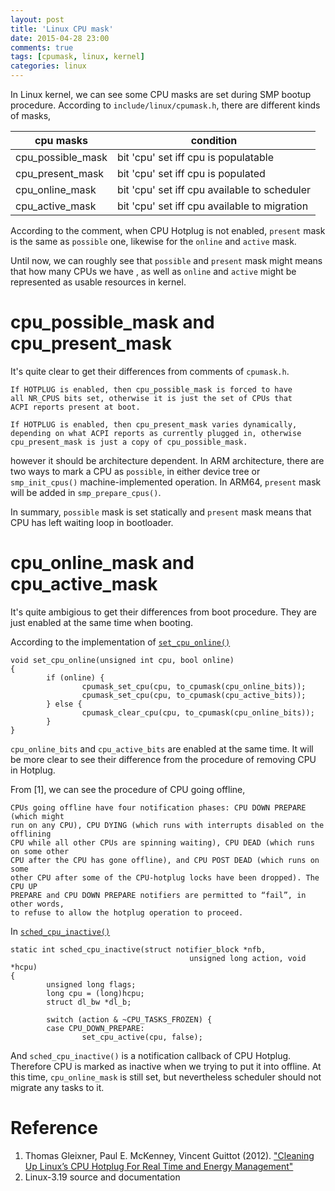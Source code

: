 ```yaml
---
layout: post
title: 'Linux CPU mask'
date: 2015-04-28 23:00
comments: true
tags: [cpumask, linux, kernel]
categories: linux
---
```


In Linux kernel, we can see some CPU masks are set during SMP bootup procedure. According to
`include/linux/cpumask.h`, there are different kinds of masks,

| cpu masks         |  condition |
|-------------------|-------------------------------------|
| cpu\_possible\_mask | bit 'cpu' set iff cpu is populatable |
| cpu\_present\_mask  | bit 'cpu' set iff cpu is populated   |
| cpu\_online\_mask   | bit 'cpu' set iff cpu available to scheduler |
| cpu\_active\_mask   | bit 'cpu' set iff cpu available to migration |

According to the comment, when CPU Hotplug is not enabled, `present` mask is the same as `possible` one,
likewise for the `online` and `active` mask.

Until now, we can roughly see that `possible` and `present` mask might means that how many CPUs we have
, as well as `online` and `active` might be represented as usable resources in kernel.

# cpu\_possible\_mask and cpu\_present\_mask

It's quite clear to get their differences from comments of `cpumask.h`.

```
If HOTPLUG is enabled, then cpu_possible_mask is forced to have
all NR_CPUS bits set, otherwise it is just the set of CPUs that
ACPI reports present at boot.

If HOTPLUG is enabled, then cpu_present_mask varies dynamically,
depending on what ACPI reports as currently plugged in, otherwise
cpu_present_mask is just a copy of cpu_possible_mask.
```

however it should be architecture dependent. In ARM architecture, there are two ways to mark
a CPU as `possible`, in either device tree or `smp_init_cpus()` machine-implemented operation.
In ARM64, `present` mask will be added in `smp_prepare_cpus()`.

In summary, `possible` mask is set statically and `present` mask means that CPU has left
waiting loop in bootloader.

# cpu\_online\_mask and cpu\_active\_mask

It's quite ambigious to get their differences from boot procedure. They are just enabled at the same time when booting.

According to the implementation of [`set_cpu_online()`](http://lxr.free-electrons.com/source/kernel/cpu.c?v=3.19#L769)

```
void set_cpu_online(unsigned int cpu, bool online)
{
        if (online) {
                cpumask_set_cpu(cpu, to_cpumask(cpu_online_bits));
                cpumask_set_cpu(cpu, to_cpumask(cpu_active_bits));
        } else {
                cpumask_clear_cpu(cpu, to_cpumask(cpu_online_bits));
        }
}
```

`cpu_online_bits` and `cpu_active_bits` are enabled at the same time. It will be more clear to see
their difference from the procedure of removing CPU in Hotplug.

From [1], we can see the procedure of CPU going offline,

```
CPUs going offline have four notification phases: CPU DOWN PREPARE (which might
run on any CPU), CPU DYING (which runs with interrupts disabled on the offlining
CPU while all other CPUs are spinning waiting), CPU DEAD (which runs on some other
CPU after the CPU has gone offline), and CPU POST DEAD (which runs on some
other CPU after some of the CPU-hotplug locks have been dropped). The CPU UP
PREPARE and CPU DOWN PREPARE notifiers are permitted to “fail”, in other words,
to refuse to allow the hotplug operation to proceed.
```

In [`sched_cpu_inactive()`](http://lxr.free-electrons.com/source/kernel/sched/core.c?v=3.19#L5357)

```
static int sched_cpu_inactive(struct notifier_block *nfb,
                                        unsigned long action, void *hcpu)
{
        unsigned long flags;
        long cpu = (long)hcpu;
        struct dl_bw *dl_b;

        switch (action & ~CPU_TASKS_FROZEN) {
        case CPU_DOWN_PREPARE:
                set_cpu_active(cpu, false);
```

And `sched_cpu_inactive()` is a notification callback of CPU Hotplug. Therefore
CPU is marked as inactive when we trying to put it into offline. At this time,
`cpu_online_mask` is still set, but nevertheless scheduler should not migrate any
tasks to it.


# Reference

1.  Thomas Gleixner, Paul E. McKenney, Vincent Guittot (2012).
    ["Cleaning Up Linux’s CPU Hotplug For Real Time and Energy Management"](http://www2.rdrop.com/~paulmck/realtime/paper/hotplug-ecrts.2012.06.11a.pdf)
2.  Linux-3.19 source and documentation
